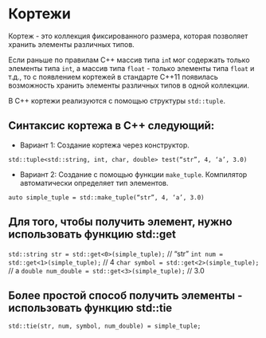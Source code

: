 # Кортежи

Кортеж - это коллекция фиксированного размера, которая позволяет хранить элементы различных типов.

Если раньше по правилам C++ массив типа `in`t мог содержать только элементы типа `int`, а массив типа `float` - только элементы типа `float` и т.д., то с появлением кортежей в стандарте C++11 появилась возможность хранить элементы различных типов в одной коллекции.

В C++ кортежи реализуются с помощью структуры `std::tuple`. 

## Синтаксис кортежа в C++ следующий:

- Вариант 1: Создание кортежа через конструктор.

`std::tuple<std::string, int, char, double> test(“str”, 4, ‘a’, 3.0)`

- Вариант 2: Создание с помощью функции `make_tuple`. Компилятор автоматически определяет тип элементов.

`auto simple_tuple = std::make_tuple(“str”, 4, ‘a’, 3.0)`

## Для того, чтобы получить элемент, нужно использовать функцию std::get

`std::string str = std::get<0>(simple_tuple);` // “str” 
`int num = std::get<1>(simple_tuple);` // 4
`char symbol = std::get<2>(simple_tuple);` // a
`double num_double = std::get<3>(simple_tuple);` // 3.0

## Более простой способ получить элементы - использовать функцию std::tie
`std::tie(str, num, symbol, num_double) = simple_tuple;`

